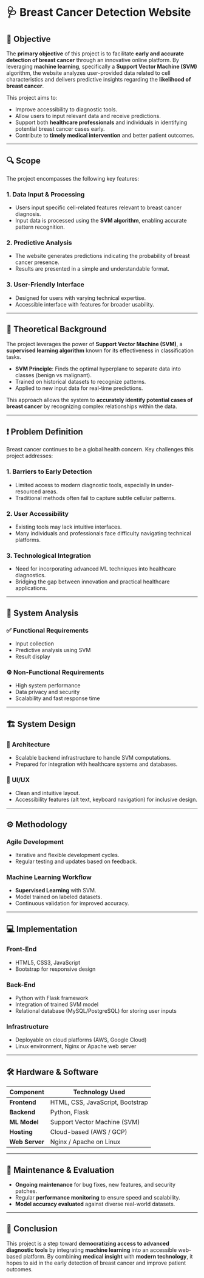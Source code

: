 # 🩺 Breast Cancer Detection Website

## 🎯 Objective

The **primary objective** of this project is to facilitate **early and accurate detection of breast cancer** through an innovative online platform. By leveraging **machine learning**, specifically a **Support Vector Machine (SVM)** algorithm, the website analyzes user-provided data related to cell characteristics and delivers predictive insights regarding the **likelihood of breast cancer**.

This project aims to:

* Improve accessibility to diagnostic tools.
* Allow users to input relevant data and receive predictions.
* Support both **healthcare professionals** and individuals in identifying potential breast cancer cases early.
* Contribute to **timely medical intervention** and better patient outcomes.

---

## 🔍 Scope

The project encompasses the following key features:

### 1. **Data Input & Processing**

* Users input specific cell-related features relevant to breast cancer diagnosis.
* Input data is processed using the **SVM algorithm**, enabling accurate pattern recognition.

### 2. **Predictive Analysis**

* The website generates predictions indicating the probability of breast cancer presence.
* Results are presented in a simple and understandable format.

### 3. **User-Friendly Interface**

* Designed for users with varying technical expertise.
* Accessible interface with features for broader usability.

---

## 🧠 Theoretical Background

The project leverages the power of **Support Vector Machine (SVM)**, a **supervised learning algorithm** known for its effectiveness in classification tasks.

* **SVM Principle**: Finds the optimal hyperplane to separate data into classes (benign vs malignant).
* Trained on historical datasets to recognize patterns.
* Applied to new input data for real-time predictions.

This approach allows the system to **accurately identify potential cases of breast cancer** by recognizing complex relationships within the data.

---

## ❗ Problem Definition

Breast cancer continues to be a global health concern. Key challenges this project addresses:

### 1. **Barriers to Early Detection**

* Limited access to modern diagnostic tools, especially in under-resourced areas.
* Traditional methods often fail to capture subtle cellular patterns.

### 2. **User Accessibility**

* Existing tools may lack intuitive interfaces.
* Many individuals and professionals face difficulty navigating technical platforms.

### 3. **Technological Integration**

* Need for incorporating advanced ML techniques into healthcare diagnostics.
* Bridging the gap between innovation and practical healthcare applications.

---

## 🧪 System Analysis

### ✅ Functional Requirements

* Input collection
* Predictive analysis using SVM
* Result display

### ⚙️ Non-Functional Requirements

* High system performance
* Data privacy and security
* Scalability and fast response time

---

## 🏗️ System Design

### 🧱 Architecture

* Scalable backend infrastructure to handle SVM computations.
* Prepared for integration with healthcare systems and databases.

### 🎨 UI/UX

* Clean and intuitive layout.
* Accessibility features (alt text, keyboard navigation) for inclusive design.

---

## ⚙️ Methodology

### Agile Development

* Iterative and flexible development cycles.
* Regular testing and updates based on feedback.

### Machine Learning Workflow

* **Supervised Learning** with SVM.
* Model trained on labeled datasets.
* Continuous validation for improved accuracy.

---

## 💻 Implementation

### Front-End

* HTML5, CSS3, JavaScript
* Bootstrap for responsive design

### Back-End

* Python with Flask framework
* Integration of trained SVM model
* Relational database (MySQL/PostgreSQL) for storing user inputs

### Infrastructure

* Deployable on cloud platforms (AWS, Google Cloud)
* Linux environment, Nginx or Apache web server

---

## 🛠️ Hardware & Software

| Component      | Technology Used                  |
| -------------- | -------------------------------- |
| **Frontend**   | HTML, CSS, JavaScript, Bootstrap |
| **Backend**    | Python, Flask                    |
| **ML Model**   | Support Vector Machine (SVM)     |
| **Hosting**    | Cloud-based (AWS / GCP)          |
| **Web Server** | Nginx / Apache on Linux          |

---

## 🧩 Maintenance & Evaluation

* **Ongoing maintenance** for bug fixes, new features, and security patches.
* Regular **performance monitoring** to ensure speed and scalability.
* **Model accuracy evaluated** against diverse real-world datasets.

---

## 🚀 Conclusion

This project is a step toward **democratizing access to advanced diagnostic tools** by integrating **machine learning** into an accessible web-based platform. By combining **medical insight** with **modern technology**, it hopes to aid in the early detection of breast cancer and improve patient outcomes.
